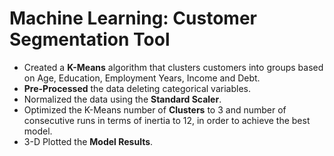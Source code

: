 # Machine Learning: Customer Segmentation Tool

* Created a **K-Means** algorithm that clusters customers into groups based on Age, Education, Employment Years, Income and Debt.
* **Pre-Processed** the data deleting categorical variables.
* Normalized the data using the **Standard Scaler**.
* Optimized the K-Means number of **Clusters** to 3 and number of consecutive runs in terms of inertia to 12, in order to achieve the best model.
* 3-D Plotted the **Model Results**.
